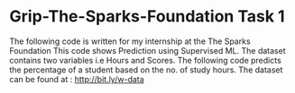 # Grip-The-Sparks-Foundation Task 1

The following code is written for my internship at the The Sparks Foundation
This code shows Prediction using Supervised ML.
The dataset contains two variables i.e Hours and Scores.
The following code predicts the percentage of a student based on the no. of study hours.
The dataset can be found at : http://bit.ly/w-data
